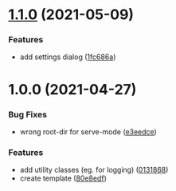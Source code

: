 # [1.1.0](https://github.com/rweich/userscript-template/compare/v1.0.0...v1.1.0) (2021-05-09)


### Features

* add settings dialog ([1fc686a](https://github.com/rweich/userscript-template/commit/1fc686a286b59f83396909d3e547dcb5c07aafc6))

# 1.0.0 (2021-04-27)


### Bug Fixes

* wrong root-dir for serve-mode ([e3eedce](https://github.com/rweich/userscript-template/commit/e3eedce3aff64749e5736faf73aae84b73fdeaf1))


### Features

* add utility classes (eg. for logging) ([0131868](https://github.com/rweich/userscript-template/commit/013186810af64f39c12db0906270f2be3ece1a05))
* create template ([80e8edf](https://github.com/rweich/userscript-template/commit/80e8edfaa1a458ca264b5328e9b79bdb69604e90))
